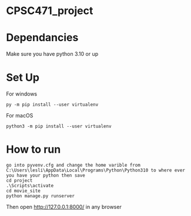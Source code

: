 # CPSC471_project

# Dependancies
Make sure you have python 3.10 or up

# Set Up
For windows
```
py -m pip install --user virtualenv
```
For macOS
```
python3 -m pip install --user virtualenv
```

# How to run
```
go into pyvenv.cfg and change the home varible from C:\Users\lesli\AppData\Local\Programs\Python\Python310 to where ever you have your python then save
cd project
.\Scripts\activate
cd movie_site
python manage.py runserver
```
Then open http://127.0.0.1:8000/ in any browser
